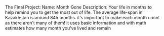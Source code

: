 The Final Project:
Name: Month Gone
Description: Your life in months to help remind you to get the most out of life. The average life-span in Kazakhstan is around 845 months. it's important to make each month count as there aren't many of them!
it uses basic information and with math estimates how many month you've lived and remain

